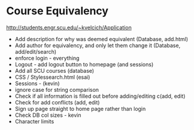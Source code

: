 # Course Equivalency

http://students.engr.scu.edu/~kvelcich/Application

* Add description for why was deemed equivalent (Database, add.html)
* Add author for equivalency, and only let them change it (Database, add/edit/search)
* enforce login - everything
* Logout - add logout button to homepage (and sessions)
* Add all SCU courses (database)
* CSS / Stylessearch.html (esai)
* Sessions - (kevin)
* ignore case for string comparison
* Check if all information is filled out before adding/editing c(add, edit)
* Check for add conflicts (add, edit) 
* Sign up page straight to home page rather than login
* Check DB col sizes - kevin
* Character limits
